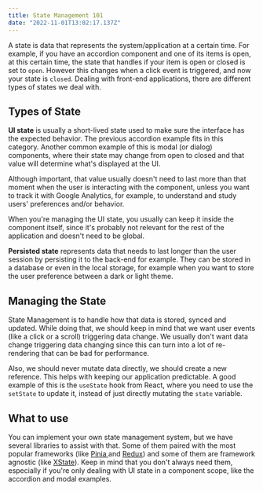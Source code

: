 ```yaml
---
title: State Management 101
date: "2022-11-01T13:02:17.137Z"
---
```


A state is data that represents the system/application at a certain time. For example, if you have an accordion component and one of its items is open, at this certain time, the state that handles if your item is open or closed is set to `open`. However this changes when a click event is triggered, and now your state is `closed`. Dealing with front-end applications, there are different types of states we deal with.

## Types of State

**UI state** is usually a short-lived state used to make sure the interface has the expected behavior. The previous accordion example fits in this category. Another common example of this is modal (or dialog) components, where their state may change from open to closed and that value will determine what's displayed at the UI.

Although important, that value usually doesn't need to last more than that moment when the user is interacting with the component, unless you want to track it with Google Analytics, for example, to understand and study users' preferences and/or behavior.

When you're managing the UI state, you usually can keep it inside the component itself, since it's probably not relevant for the rest of the application and doesn't need to be global.

**Persisted state** represents data that needs to last longer than the user session by persisting it to the back-end for example. They can be stored in a database or even in the local storage, for example when you want to store the user preference between a dark or light theme.

## Managing the State

State Management is to handle how that data is stored, synced and updated. While doing that, we should keep in mind that we want user events (like a click or a scroll) triggering data change. We usually don't want data change triggering data changing since this can turn into a lot of re-rendering that can be bad for performance.

Also, we should never mutate data directly, we should create a new reference. This helps with keeping our application predictable. A good example of this is the `useState` hook from React, where you need to use the `setState` to update it, instead of just directly mutating the `state` variable.

## What to use

You can implement your own state management system, but we have several libraries to assist with that. Some of them paired with the most popular frameworks (like <a href="https://pinia.vuejs.org/" target="_blank"> Pinia </a> and <a href="https://redux.js.org/" target="_blank"> Redux</a>) and some of them are framework agnostic (like <a href="https://xstate.js.org/docs/" target="_blank">XState</a>). Keep in mind that you don't always need them, especially if you're only dealing with UI state in a component scope, like the accordion and modal examples.
